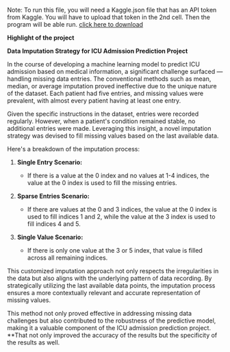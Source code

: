Note: To run this file, you will need a Kaggle.json file that has an API token from Kaggle. You will have to upload that token in the 2nd cell. Then the program will be able run. [click here to download]([(https://drive.google.com/file/d/1DxR-pfG8j7n0INhKo0dmvo64u6915CCn/view?usp=share_link)https://drive.google.com/file/d/1DxR-pfG8j7n0INhKo0dmvo64u6915CCn/view?usp=share_link])

****Highlight of the project****

**Data Imputation Strategy for ICU Admission Prediction Project**

In the course of developing a machine learning model to predict ICU admission based on medical information, a significant challenge surfaced — handling missing data entries. The conventional methods such as mean, median, or average imputation proved ineffective due to the unique nature of the dataset. Each patient had five entries, and missing values were prevalent, with almost every patient having at least one entry.

Given the specific instructions in the dataset, entries were recorded regularly. However, when a patient's condition remained stable, no additional entries were made. Leveraging this insight, a novel imputation strategy was devised to fill missing values based on the last available data.

Here's a breakdown of the imputation process:

1. **Single Entry Scenario:**
   - If there is a value at the 0 index and no values at 1-4 indices, the value at the 0 index is used to fill the missing entries.

2. **Sparse Entries Scenario:**
   - If there are values at the 0 and 3 indices, the value at the 0 index is used to fill indices 1 and 2, while the value at the 3 index is used to fill indices 4 and 5.

3. **Single Value Scenario:**
   - If there is only one value at the 3 or 5 index, that value is filled across all remaining indices.

This customized imputation approach not only respects the irregularities in the data but also aligns with the underlying pattern of data recording. By strategically utilizing the last available data points, the imputation process ensures a more contextually relevant and accurate representation of missing values.

This method not only proved effective in addressing missing data challenges but also contributed to the robustness of the predictive model, making it a valuable component of the ICU admission prediction project.
**That not only improved the accuracy of the results but the specificity of the results as well.
